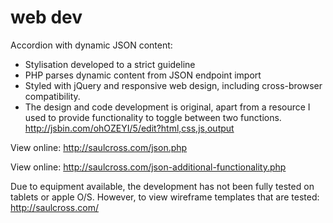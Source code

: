 # web dev
Accordion with dynamic JSON content:

* Stylisation developed to a strict guideline
* PHP parses dynamic content from JSON endpoint import
* Styled with jQuery and responsive web design, including cross-browser compatibility.
* The design and code development is original, apart from a resource I used to provide functionality to toggle between two functions. http://jsbin.com/ohOZEYI/5/edit?html,css,js,output

View online: http://saulcross.com/json.php

View online: http://saulcross.com/json-additional-functionality.php




Due to equipment available, the development has not been fully tested on tablets or apple O/S. However, to view wireframe templates that are tested: http://saulcross.com/  
